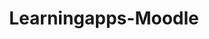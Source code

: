---
layout: post
title: Learningapps-Moodle
lien: https://degrangem.github.io/maths-moodle-quiz/#site-learningapps
description: >-
  Intégration de LearningApps à Moodle
image: >-
  https://degrangem.github.io/maths-moodle-quiz/sites/images/learningapps.png
category: Intégration Moodle
tags:
  - Moodle
---